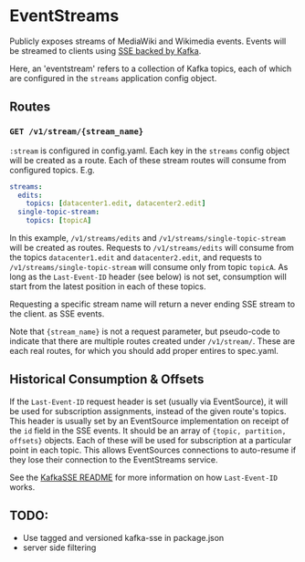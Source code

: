 # EventStreams

Publicly exposes streams of MediaWiki and Wikimedia events.  Events will
be streamed to clients using [SSE backed by Kafka](https://github.com/wikimedia/kafkasse).

Here, an 'eventstream' refers to a collection of Kafka topics, each of which are configured
in the `streams` application config object.


## Routes

### `GET /v1/stream/{stream_name}`

`:stream` is configured in config.yaml.  Each key in the `streams` config object will be
created as a route.  Each of these stream routes will consume from configured topics.  E.g.

```yaml
streams:
  edits:
    topics: [datacenter1.edit, datacenter2.edit]
  single-topic-stream:
    topics: [topicA]
```

In this example, `/v1/streams/edits` and `/v1/streams/single-topic-stream` will be created as
routes. Requests to `/v1/streams/edits` will consume from the topics `datacenter1.edit` and
`datacenter2.edit`, and requests to `/v1/streams/single-topic-stream` will consume only from topic
`topicA`.  As long as the `Last-Event-ID` header (see below) is not set, consumption will
start from the latest position in each of these topics.

Requesting a specific stream name will return a never ending SSE stream to the client.
as SSE events.

Note that `{stream_name}` is not a request parameter, but pseudo-code to indicate that
there are multiple routes created under `/v1/stream/`.  These are each real routes, for
which you should add proper entires to spec.yaml.


## Historical Consumption & Offsets
If the `Last-Event-ID` request header is set (usually via EventSource), it will be used for
subscription assignments, instead of the given route's topics.  This header is usually set by an
EventSource implementation on receipt of the `id` field in the SSE events.
It should be an array of `{topic, partition, offsets}` objects.  Each of these will be used for
subscription at a particular point in each topic.  This allows EventSources connections
to auto-resume if they lose their connection to the EventStreams service.

See the [KafkaSSE README](https://github.com/wikimedia/kafkasse#kafkasse) for more information on
how `Last-Event-ID` works.


## TODO:
- Use tagged and versioned kafka-sse in package.json
- server side filtering
